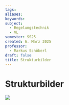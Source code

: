 ```yaml
---
tags: 
aliases: 
keywords: 
subject:
  - Regelungstechnik
  - VL
semester: SS25
created: 6. März 2025
professor:
  - Markus Schöberl
draft: false
title: Strukturbilder
---
```

 
# Strukturbilder

![](assets/Strukturbilder%202025-03-06%2019.04.50.excalidraw)